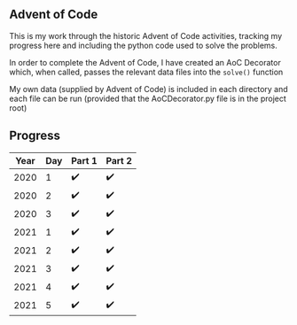 
## Advent of Code

This is my work through the historic Advent of Code
activities, tracking my progress here and including
the python code used to solve the problems.

In order to complete the Advent of Code, I have created
an AoC Decorator which, when called, passes the relevant
data files into the `solve()` function

My own data (supplied by Advent of Code) is included in
each directory and each file can be run (provided that the
AoCDecorator.py file is in the project root)

## Progress
| Year | Day | Part 1 | Part 2 |
|-|-|-|-|
|2020|1|:heavy_check_mark:|:heavy_check_mark:|
|2020|2|:heavy_check_mark:|:heavy_check_mark:|
|2020|3|:heavy_check_mark:|:heavy_check_mark:|
|2021|1|:heavy_check_mark:|:heavy_check_mark:|
|2021|2|:heavy_check_mark:|:heavy_check_mark:|
|2021|3|:heavy_check_mark:|:heavy_check_mark:|
|2021|4|:heavy_check_mark:|:heavy_check_mark:|
|2021|5|:heavy_check_mark:|:heavy_check_mark:|